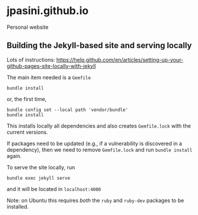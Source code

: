 # jpasini.github.io
Personal website

## Building the Jekyll-based site and serving locally

Lots of instructions: https://help.github.com/en/articles/setting-up-your-github-pages-site-locally-with-jekyll

The main item needed is a `Gemfile`

```
bundle install
```
or, the first time,
```
bundle config set --local path 'vendor/bundle'
bundle install
```

This installs locally all dependencies and also creates `Gemfile.lock` with the
current versions.

If packages need to be updated (e.g., if a vulnerability is discovered in a
dependency), then we need to remove `Gemfile.lock` and run `bundle install` again.

To serve the site locally, run

```
bundle exec jekyll serve
```

and it will be located in `localhost:4000`

Note: on Ubuntu this requires *both* the `ruby` and `ruby-dev` packages to be
installed.



